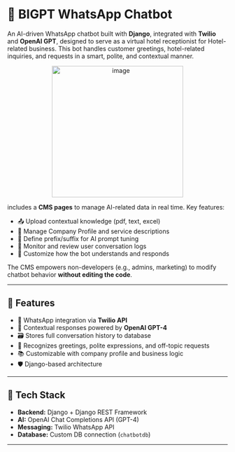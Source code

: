 # 🤖 BIGPT WhatsApp Chatbot

An AI-driven WhatsApp chatbot built with **Django**, integrated with **Twilio** and **OpenAI GPT**, designed to serve as a virtual hotel receptionist for Hotel-related business. This bot handles customer greetings, hotel-related inquiries, and requests in a smart, polite, and contextual manner.

<p align="center">
  <img src="https://github.com/user-attachments/assets/ecf1e676-f4d3-4eba-bcef-b9e6fa0b3bc3" alt="image" width="300"/>
</p>


includes a **CMS pages** to manage AI-related data in real time. Key features:

- 📤 Upload contextual knowledge (pdf, text, excel)
- 🏨 Manage Company Profile and service descriptions
- 📓 Define prefix/suffix for AI prompt tuning
- 🧾 Monitor and review user conversation logs
- 🧠 Customize how the bot understands and responds

The CMS empowers non-developers (e.g., admins, marketing) to modify chatbot behavior **without editing the code**.

---

## 🚀 Features

- 📱 WhatsApp integration via **Twilio API**
- 🧠 Contextual responses powered by **OpenAI GPT-4**
- 🗃️ Stores full conversation history to database
- 💬 Recognizes greetings, polite expressions, and off-topic requests
- 📚 Customizable with company profile and business logic
- 🛡️ Django-based architecture

---

## 🧰 Tech Stack

- **Backend:** Django + Django REST Framework  
- **AI:** OpenAI Chat Completions API (GPT-4)  
- **Messaging:** Twilio WhatsApp API  
- **Database:** Custom DB connection (`chatbotdb`)  

---
